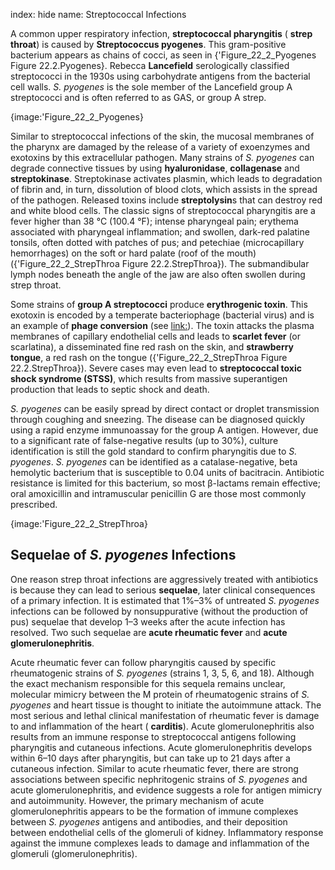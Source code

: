 index: hide
name: Streptococcal Infections

A common upper respiratory infection,  **streptococcal pharyngitis** ( **strep throat**) is caused by  **Streptococcus pyogenes**. This gram-positive bacterium appears as chains of cocci, as seen in {'Figure_22_2_Pyogenes Figure 22.2.Pyogenes}. Rebecca  **Lancefield** serologically classified streptococci in the 1930s using carbohydrate antigens from the bacterial cell walls.  *S. pyogenes* is the sole member of the Lancefield group A streptococci and is often referred to as GAS, or group A strep.


{image:'Figure_22_2_Pyogenes}
        

Similar to streptococcal infections of the skin, the mucosal membranes of the pharynx are damaged by the release of a variety of exoenzymes and exotoxins by this extracellular pathogen. Many strains of  *S. pyogenes* can degrade connective tissues by using  **hyaluronidase**,  **collagenase** and  **streptokinase**. Streptokinase activates plasmin, which leads to degradation of fibrin and, in turn, dissolution of blood clots, which assists in the spread of the pathogen. Released toxins include  **streptolysin**s that can destroy red and white blood cells. The classic signs of streptococcal pharyngitis are a fever higher than 38 °C (100.4 °F); intense pharyngeal pain; erythema associated with pharyngeal inflammation; and swollen, dark-red palatine tonsils, often dotted with patches of pus; and petechiae (microcapillary hemorrhages) on the soft or hard palate (roof of the mouth) ({'Figure_22_2_StrepThroa Figure 22.2.StrepThroa}). The submandibular lymph nodes beneath the angle of the jaw are also often swollen during strep throat.

Some strains of  **group A streptococci** produce  **erythrogenic toxin**. This exotoxin is encoded by a temperate bacteriophage (bacterial virus) and is an example of  **phage conversion** (see <link:>). The toxin attacks the plasma membranes of capillary endothelial cells and leads to  **scarlet fever** (or scarlatina), a disseminated fine red rash on the skin, and  **strawberry tongue**, a red rash on the tongue ({'Figure_22_2_StrepThroa Figure 22.2.StrepThroa}). Severe cases may even lead to  **streptococcal toxic shock syndrome (STSS)**, which results from massive superantigen production that leads to septic shock and death.

 *S. pyogenes* can be easily spread by direct contact or droplet transmission through coughing and sneezing. The disease can be diagnosed quickly using a rapid enzyme immunoassay for the group A antigen. However, due to a significant rate of false-negative results (up to 30%), culture identification is still the gold standard to confirm pharyngitis due to  *S. pyogenes*.  *S. pyogenes* can be identified as a catalase-negative, beta hemolytic bacterium that is susceptible to 0.04 units of bacitracin. Antibiotic resistance is limited for this bacterium, so most β-lactams remain effective; oral amoxicillin and intramuscular penicillin G are those most commonly prescribed.


{image:'Figure_22_2_StrepThroa}
        

## Sequelae of  *S. pyogenes* Infections

One reason strep throat infections are aggressively treated with antibiotics is because they can lead to serious  **sequelae**, later clinical consequences of a primary infection. It is estimated that 1%–3% of untreated  *S. pyogenes* infections can be followed by nonsuppurative (without the production of pus) sequelae that develop 1–3 weeks after the acute infection has resolved. Two such sequelae are  **acute rheumatic fever** and  **acute glomerulonephritis**.

Acute rheumatic fever can follow pharyngitis caused by specific rheumatogenic strains of  *S. pyogenes* (strains 1, 3, 5, 6, and 18). Although the exact mechanism responsible for this sequela remains unclear, molecular mimicry between the M protein of rheumatogenic strains of  *S. pyogenes* and heart tissue is thought to initiate the autoimmune attack. The most serious and lethal clinical manifestation of rheumatic fever is damage to and inflammation of the heart ( **carditis**). Acute glomerulonephritis also results from an immune response to streptococcal antigens following pharyngitis and cutaneous infections. Acute glomerulonephritis develops within 6–10 days after pharyngitis, but can take up to 21 days after a cutaneous infection. Similar to acute rheumatic fever, there are strong associations between specific nephritogenic strains of  *S. pyogenes* and acute glomerulonephritis, and evidence suggests a role for antigen mimicry and autoimmunity. However, the primary mechanism of acute glomerulonephritis appears to be the formation of immune complexes between  *S. pyogenes* antigens and antibodies, and their deposition between endothelial cells of the glomeruli of kidney. Inflammatory response against the immune complexes leads to damage and inflammation of the glomeruli (glomerulonephritis).
